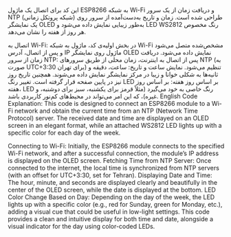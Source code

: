 
این کد برای اتصال یک ماژول ESP8266 به شبکه Wi-Fi و دریافت زمان از یک سرور NTP (شبکه پروتکل زمانی) طراحی شده است. زمان و تاریخ به‌دست‌آمده از سرور روی یک نمایشگر OLED به‌طور زیبایی نمایش داده می‌شود و LED WS2812 رنگ مخصوص هر روز از هفته را نشان می‌دهد.


اتصال به Wi-Fi: در بخش اولیه‌ی کد، ماژول به شبکه Wi-Fi مشخص‌شده متصل می‌شود و پس از اتصال، آدرس IP ماژول روی نمایشگر OLED نمایش داده می‌شود.
دریافت زمان از سرور NTP: پس از اتصال به اینترنت، زمان محلی از طریق سرورهای NTP (به صورت UTC+3:30 برای تهران) تنظیم می‌شود.
نمایش ساعت و تاریخ: ساعت، دقیقه و ثانیه‌ها به شکلی خوانا و زیبا در مرکز نمایشگر نمایش داده می‌شوند. همچنین تاریخ روز نیز در پایین صفحه قرار گرفته است.
تغییر رنگ LED بر اساس روز هفته: بر اساس روز هفته، LED رنگ خاصی به خود می‌گیرد (مثلاً قرمز برای یکشنبه، سبز برای دوشنبه، و غیره)، که این امر می‌تواند در محیط‌های کم‌نور کاربردی باشد.
English Code Explanation:
This code is designed to connect an ESP8266 module to a Wi-Fi network and obtain the current time from an NTP (Network Time Protocol) server. The received date and time are displayed on an OLED screen in an elegant format, while an attached WS2812 LED lights up with a specific color for each day of the week.

Connecting to Wi-Fi: Initially, the ESP8266 module connects to the specified Wi-Fi network, and after a successful connection, the module’s IP address is displayed on the OLED screen.
Fetching Time from NTP Server: Once connected to the internet, the local time is synchronized from NTP servers (with an offset for UTC+3:30, set for Tehran).
Displaying Date and Time: The hour, minute, and seconds are displayed clearly and beautifully in the center of the OLED screen, while the date is displayed at the bottom.
LED Color Change Based on Day: Depending on the day of the week, the LED lights up with a specific color (e.g., red for Sunday, green for Monday, etc.), adding a visual cue that could be useful in low-light settings.
This code provides a clean and intuitive display for both time and date, alongside a visual indicator for the day using color-coded LEDs.

